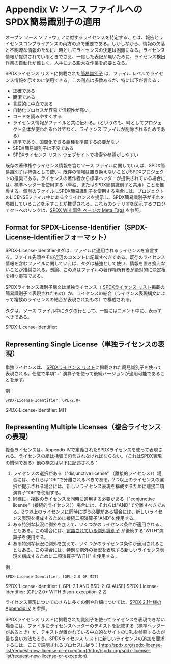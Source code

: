 # Appendix V: ソース ファイルへのSPDX簡易識別子の適用

オープン ソース ソフトウェアに対するライセンスを特定することは、報告とライセンスコンプライアンスの両方の点で重要である。しかしながら、情報の欠落と不明瞭な情報のために、時としてライセンスの決定は困難になる。ライセンス情報が提供されているときでさえ、一貫した表記が無いために、ライセンス検出作業の自動化が難しく、人手による膨大な作業を必要となる。

SPDXライセンス リストに掲載された[簡易識別子](https://spdx.org/licenses/) は、ファイル レベルでライセンス情報を示すのに使用できる。この利点は多数あるが、特に以下が言える：

* 正確である
* 簡潔である
* 言語的に中立である
* 自動化プロセスが容易で信頼性が高い。
* コードを読みやすくする
* ライセンス情報がファイルと共に伝わる。（というのも、時としてプロジェクト全体が使われるわけでなく、ライセンス ファイルが削除されるためである）
* 標準であり、国際化できる亜種を準備する必要がない
* SPDX簡易識別子は不変である
* SPDXライセンス リスト ウェブサイトで検索や参照がしやすい

既存の著作権やライセンス情報を含むソース ファイルに関していえば、SPDX簡易識別子は補強として使い、既存の情報は置き換えないことがSPDXプロジェクトの推奨である。ライセンスの著作者から標準ヘッダーが提供されている場合には、標準ヘッダーを使用する（単独、またはSPDX簡易識別子と共用）ことを推奨する。個別のファイルにSPDX簡易識別子を使用する場合には、プロジェクトのLICENSEファイル中にある全ライセンスを提示し、SPDX簡易識別子がそれを参照していることを示すことが推奨される。これらのシナリオを図示するプロジェクトへのリンクは、[SPDX WIK 事例 ページの Meta_Tags](https://wiki.spdx.org/view/Technical_Team/SPDX_Meta_Tags#Examples).を参照。

## Format for SPDX-License-Identifier（SPDX-License-Identifierフォーマット）

SPDX-License-Identifierタグは、ファイルに適用されるライセンスを宣言する。ファイル先頭やその近辺のコメントに記載すべきである。既存のライセンス情報を含むファイルに関していえば、タグは補強として使い、情報を置き換えないことが推奨される。勿論、この点はファイルの著作権所有者が絶対的に決定権を持つ事項である。

SPDXライセンス識別子構文は単独ライセンス（ [SPDXライセンス リスト](https://spdx.org/licenses/)掲載の簡易識別子で表現されたもの）か、ライセンスの結合（ライセンス表現構文によって複数のライセンスの結合が表現されたもの）で構成される。

タグは、ソース ファイル中にタグの行として、一般にはコメント中に、表示すべきである。

SPDX-License-Identifier: <SPDX License Expression>

## Representing Single License（単独ライセンスの表現）

単独ライセンスは、 [SPDXライセンス リスト](https://spdx.org/licenses/)に掲載された簡易識別子を使って表現される。任意で単項"+" 演算子を使って後続バージョンが適用可能であることを示す。

例：

    SPDX-License-Identifier: GPL-2.0+
 SPDX-License-Identifier: MIT

## Representing Multiple Licenses（複合ライセンスの表現）

複合ライセンスは、Appendix IVで定義されたSPDXライセンスを使って表現される。ライセンスの組は括弧で包含されなければならない。（これはSPDX表現の慣例である）他の構文は以下に記述される：

1. ライセンスの選択がある（"disjunctive license" （離接的ライセンス））場合には、それらは"OR"で分離されるべきである。2つ以上のライセンスの選択が提示される場合には、新しいライセンス表現を構成するために離接二項演算子"OR"を使用する。
2. 同様に、複数のライセンスを同時に適用する必要がある（"conjunctive license"（接続的ライセンス））場合には、それらは"AND"で分離すべきである。2つ以上のライセンスに同時に従う必要がある場合には、新しいライセンス表現を構成するために接続二項演算子"AND"を使用する。
3. ある特別な状況に例外を加えて、いくつかのライセンス条件が適用されることもある。この場合には、[認識されている例外識別子](https://spdx.org/licenses/exceptions-index.html).が後続する"WITH"演算子を使用する。
4. ある特別な状況に例外を加えて、いくつかのライセンス条件が適用されることもある。この場合には、特別な例外の状況を表現する新しいライセンス表現を構成するために二項演算子"WITH" を使用する。

例：

    SPDX-License-Identifier: (GPL-2.0 OR MIT)
 SPDX-License-Identifier: (LGPL-2.1 AND BSD-2-CLAUSE)
 SPDX-License-Identifier: (GPL-2.0+ WITH Bison-exception-2.2)

ライセンス表現についてのさらに多くの例や詳細については、[SPDX 2.1仕様のAppendix IV](./appendix-IV-SPDX-license-expressions.md) を参照。

SPDXライセンス リストに掲載された識別子を使ってライセンスを表現できない場合には、ファイルにライセンスヘッダーのテキストを記載する（標準ヘッダーがあるとき）か、テキストが置かれている中立的なサイトのURLを参照するのが最も良い方法だろう。SPDXライセンス リストに新しいライセンスの追加を要求するには、ここで説明されるプロセスに従う：[http://spdx.org/spdx-license-list/request-new-license-or-exception](http://spdx.org/spdx-license-list/request-new-license-or-exception).